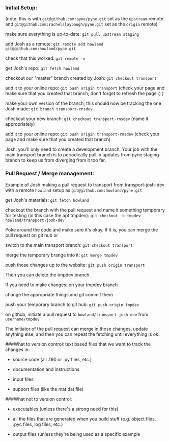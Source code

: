 ### Initial Setup:
(note: this is with `git@github.com:pyne/pyne.git` set as the `upstream` remote and `git@github.com:rachelslaybaugh/pyne.git` set as the `origin` remote)

make sure everything is up-to-date: `git pull upstream staging`

add Josh as a remote:  `git remote add howland git@github.com:howland/pyne.git`

check that this worked:  `git remote -v`

get Josh's repo:  `git fetch howland`

checkout our "master" branch created by Josh:  `git checkout transport `

add it to your online repo:  `git push origin transport` (check your page and make sure that you created that branch; don't forget to refresh the page :) )

make your own version of the branch; this should now be tracking the one Josh made:  `git branch transport-rnsdev`

checkout your new branch:  `git checkout transport-rnsdev` (name it appropriately)

add it to your online repo:  `git push origin transport-rnsdev` (check your page and make sure that you created that branch)
 

Josh: you'll only need to create a development branch. Your job with the main transport branch is to periodically pull in updates from pyne staging branch to keep us from diverging from it too far. 

### Pull Request / Merge management:
Example of Josh making a pull request to transport from transport-josh-dev with a remote `howland` setup as `git@github.com:howland/pyne.git`

get Josh's materials: `git fetch howland`

checkout the branch with the pull request and name it something temporary for testing (in this case the apt tmpdev): `git checkout -b tmpdev howland/transport-josh-dev` 

Poke around the code and make sure it's okay. If it is, you can merge the pull request on git hub or 

switch to the main transport branch: `git checkout transport`

merge the temporary brange into it: `git merge tmpdev`

push those changes up to the website: `git push origin transport`

Then you can delete the tmpdev branch.

If you need to make changes: on your tmpdev branch

change the appropriate things and git commit them

push your temporary branch to git hub: `git push origin tmpdev`

on github, initiate a pull request to `howland/transport-josh-dev` from `username/tmpdev`

The initiator of the pull request can merge in those changes, update anything else, and then you can repeat the fetching until everything is ok.


###What to version control:
text based files that we want to track the changes in: 

- source code (all .f90 or .py files, etc.)

- documentation and instructions

- input files

- support files (like the mat.dat file)

###What not to version control:
- executables (unless there's a strong need for this)

- all the files that are generated when you build stuff (e.g. object files, .pyc files, log files, etc.)

- output files (unless they're being used as a specific example
